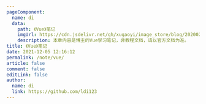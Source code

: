 ```yaml
---
pageComponent:
  name: di
  data:
    path: 《Vue》笔记
    imgUrl: https://cdn.jsdelivr.net/gh/xugaoyi/image_store/blog/20200204143633.png
    description: 本章内容是博主的Vue学习笔记，非教程文档，请以官方文档为准。
title: 《Vue》笔记
date: 2021-12-05 12:16:12
permalink: /note/vue/
article: false
comment: false
editLink: false
author:
  name: di
  link: https://github.com/ldi123
---
```

